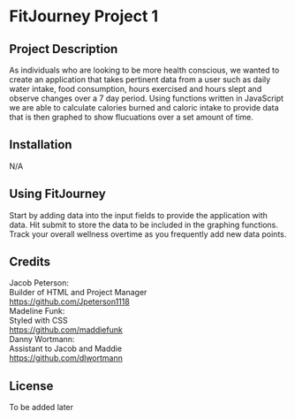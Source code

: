 # FitJourney Project 1
## Project Description
As individuals who are looking to be more health conscious, we wanted to create an application that takes pertinent data from a user such as daily water intake, food consumption, hours exercised and hours slept and observe changes over a 7 day period. Using functions written in JavaScript we are able to calculate calories burned and caloric intake to provide data that is then graphed to show flucuations over a set amount of time.
## Installation
N/A
## Using FitJourney
Start by adding data into the input fields to provide the application with data. Hit submit to store the data to be included in the graphing functions. Track your overall wellness overtime as you frequently add new data points.
## Credits
Jacob Peterson:<br /> 
Builder of HTML and Project Manager<br />
https://github.com/Jpeterson1118<br />
Madeline Funk:<br />
Styled with CSS<br />
https://github.com/maddiefunk<br />
Danny Wortmann:<br />
Assistant to Jacob and Maddie<br />
https://github.com/dlwortmann<br />
## License
To be added later